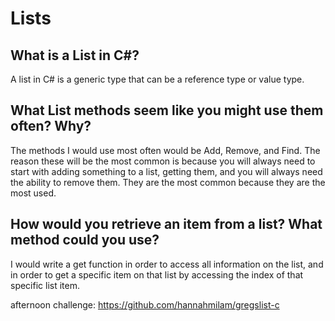 # Lists

## What is a List in C#?
A list in C# is a generic type that can be a reference type or value type.

## What List methods seem like you might use them often? Why?
The methods I would use most often would be Add, Remove, and Find. The reason these will be the most common is because you will always need to start with adding something to a list, getting them, and you will always need the ability to remove them. They are the most common because they are the most used.

## How would you retrieve an item from a list? What method could you use?
I would write a get function in order to access all information on the list, and in order to get a specific item on that list by accessing the index of that specific list item.

afternoon challenge: https://github.com/hannahmilam/gregslist-c